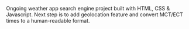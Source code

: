 Ongoing weather app search engine project built with HTML, CSS & Javascript. Next step is to add geolocation feature and convert MCT/ECT times to a human-readable format.
